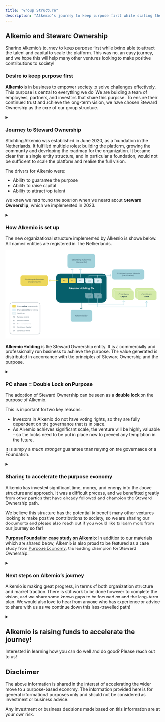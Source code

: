 ```yaml
---
title: "Group Structure"
description: "Alkemio’s journey to keep purpose first while scaling the platform."
---
```


## Alkemio and Steward Ownership

Sharing Alkemio’s journey to keep purpose first while being able to attract the talent and capital to scale the platform. This was not an easy journey, and we hope this will help many other ventures looking to make positive contributions to society!

### Desire to keep purpose first

**Alkemio** is in business to empower society to solve challenges effectively. This purpose is central to everything we do. We are building a team of employees, partners, and investors that share this purpose. To ensure their continued trust and achieve the long-term vision, we have chosen Steward Ownership as the core of our group structure.

<details>
<summary data-open="Close" data-close="Read more..."></summary>

Alkemio offers a broad and very ambitious vision, shared by a growing community of partners. The Alkemio platform is achieving traction and we are seeing a clear need in the market. However, the journey so far is just the start. It is critical that we live up to the expectations of early adopters of the platform, with significant usage and impact on society.

Achieving this requires expanding the resources available. In particular:
- Capital for investing in the further development and scaling of the platform
- Top talent to execute the vision

And doing it in the right way, aligned with the purpose.

</details>

### Journey to Steward Ownership

Stichting Alkemio was established in June 2020, as a foundation in the Netherlands. It fulfilled multiple roles: building the platform, growing the community and developing the roadmap for the organization. It became clear that a single entity structure, and in particular a foundation, would not be sufficient to scale the platform and realise the full vision.

The drivers for Alkemio were:
- Ability to guarantee the purpose
- Ability to raise capital
- Ability to attract top talent

We knew we had found the solution when we heard about **Steward Ownership**, which we implemented in 2023.

<details>
<summary data-open="Close" data-close="Read more..."></summary>

Steward Ownership is a legal structure for companies that places purpose first and where profit serves the purpose. It is around for many years with long-term successful companies such as Bosch and Zeiss, and is now growing in popularity including with Patagonia. It provides a way to raise capital and attract top talent while ensuring the purpose remains to benefit society.

Core features of Steward Ownership, as implemented by Alkemio, include:
- **Leadership**: "Stewards" guide the venture and are chosen based on capability and alignment with the purpose
- **Independent guarantee**: Providing an independent party with blocking rights, to ensure purpose remains central. Approval is required for changing ownership, changing the group structure, modifying the purpose, extracting value not in line with the purpose, excessive remuneration of staff, etc. Full details can be seen in the Alkemio Holding B.V. SHA linked to below.
- **Capped economic returns without control**: Providing economic returns to both investors and talent, without offering voting control, while also ensuring that ultimately the value generated goes towards the purpose of Alkemio to benefit society.

</details>

### How Alkemio is set up

The new organizational structure implemented by Alkemio is shown below. All named entities are registered in The Netherlands.

![Alkemio Group Structure](./images/alkemio-group-structure.svg)

**Alkemio Holding** is the Steward Ownership entity. It is a commercially and professionally run business to achieve the purpose. The value generated is distributed in accordance with the principles of Steward Ownership and the purpose.

<details>
<summary data-open="Close" data-close="Read more..."></summary>

The key entities in this diagram and their roles are:
- **Alkemio Holding BV**: the central entity, bringing together all the stakeholders. It is a holding company, raising capital, receiving and distributing profits, holding assets (IP), etc.
- **Stichting Alkemio**: the original entity, whose role evolves to being the "steward" for Alkemio Holding. The board of Stichting Alkemio are in effect the stewards.
- **Stichting de Prioriteit**: an independent foundation whose purpose is to hold "golden shares" in steward ownership ventures. It is obliged to act according to the principle of steward ownership.
- **Alkemio BV**: the operating entity that actually provides the Alkemio services to the market. It is 100% owned by Alkemio Holding. Over time there could potentially be multiple operating companies depending on the needs of the business, for example in multiple countries or for separate business lines.
- **STAK Participanten Alkemio**: manages the conversion of certain classes of Alkemio Holding shares to certificates (so economic rights), and facilitates the transfer of certificates without involving a notary.

#### Alkemio Holding BV share structure

| Share class         | Abbreviation | Purpose                                         | Control | Economic | Held by                    |
|---------------------|--------------|-------------------------------------------------|---------|----------|----------------------------|
| Steward Control     | SC           | Primary voting control                          | Y       | N        | Stichting Alkemio           |
| Purpose Control     | PC           | Independent guarantee on the purpose            | Y       | N        | Stichting de Prioriteit     |
| Contributor Capital | CC           | Economic participation for contributors of capital. Capped. | N | Y | STAK Participanten Alkemio |
| Contributor Time    | CT           | Economic participation for contributors of time. Capped. | N | Y | STAK Participanten Alkemio |
| Steward Economic    | SE           | Economic value to be allocated in line with the purpose. Not capped. | N | Y | Stichting Alkemio |

</details>

### PC share = Double Lock on Purpose

The adoption of Steward Ownership can be seen as a **double lock** on the purpose of Alkemio.

This is important for two key reasons:
- Investors in Alkemio do not have voting rights, so they are fully dependent on the governance that is in place.
- As Alkemio achieves significant scale, the venture will be highly valuable - so the locks need to be put in place now to prevent any temptation in the future.

It is simply a *much stronger* guarantee than relying on the governance of a Foundation.

<details>
<summary data-open="Close" data-close="Read more..."></summary>

The Purpose Control (PC) share is held by Stichting de Prioriteit. This entity, established also in The Netherlands, has the purpose to act as an independent party to guarantee principles of steward ownership are followed in such ventures.

For all stakeholders of Alkemio, this double lock is important:
- investors/contributors who have an economic interest but no voting rights
- partners that wish to support the vision
- customers that want to have confidence in the long-term roadmap for the platform

</details>

### Sharing to accelerate the purpose economy

Alkemio has invested significant time, money, and energy into the above structure and approach. It was a difficult process, and we benefitted greatly from other parties that have already followed and champion the Steward Ownership path.

We believe this structure has the potential to benefit many other ventures looking to make positive contributions to society, so we are sharing our documents and please also reach out if you would like to learn more from our journey so far!

**[Purpose Foundation case study on Alkemio](./documents/purpose-alkemio-casestudyen-31032024.pdf)**: In addition to our materials which are shared below, Alkemio is also proud to be featured as a case study from [Purpose Economy](https://purpose-economy.org/en/), the leading champion for Steward Ownership.

<details>
<summary data-open="Close" data-close="Read more..."></summary>

Our observation is that it is simply too much work to put purpose before profit. The analogy we have used is that for classic VC startups there is a 10 lane highway with service stations, many parties that are familiar with that journey type and can help, many fellow travellers, and at least in the earlier stages much faster travel. For purpose ventures it is currently a small side path with determined travellers, but one that is thankfully getting much better known. However, there is much to be done.

Alkemio would be delighted and honored if other parties would be able to learn from this setup, and potentially leverage it for their ventures.

**Special mentions to the following external parties that have helped Alkemio on our journey so far:**
- Gijsbert Koren, WeAreStewards, for guidance on our path
- Maurits Bos, Ben Valor, for legal advice and feedback for a robust framework
- Jennifer Benson, Stichting de Prioriteit, for validating our implementation
- Inge van Pelt, Juli Notaris, for implementing the legal setup
- Purpose Foundation, for promoting and inspiring the whole topic Steward Ownership!

#### Key documents

- **[Stichting Alkemio Articles of Association (AoA)](./documents/stichting_alkemio_statuten_2021_12.pdf)** (Dutch)
- **[Alkemio Holding Articles of Association (AoA)](./documents/alkemio_holding_statuten.pdf)** (Dutch)
- **[Alkemio Holding Issuance of share PC + shares CC](./documents/alkemio_holding_uitgifte_aandelen_pc_cc.pdf)** (Dutch)
- **[Alkemio Holding Shareholders Agreement (SHA)](./documents/alkemio_holding_shareholders_agreement_v1.1.pdf)** (English)
- **[STAK Participanten Alkemio Articles of Association (AoA)](./documents/stak_participanten_alkemio_akte_oprichting.pdf)** (Dutch)
- **[STAK Participanten Alkemio Conditions](./documents/stak_participanten_alkemio_administratievoorwaarden.pdf)** (Dutch)

The key document is probably the Alkemio Holding SHA, which together with the Alkemio Holding AoA ensures that that purpose remains central.

Please feel free to reach out if you would like to discuss / learn from our journey so far!

</details>

### Next steps on Alkemio’s journey

Alkemio is making great progress, in terms of both organization structure and market traction. There is still work to be done however to complete the vision, and we share some known gaps to be focused on and the long-term plan. We would also love to hear from anyone who has experience or advice to share with us as we continue down this less-travelled path!

<details>
<summary data-open="Close" data-close="Read more..."></summary>

#### Roadmap near term

The status as of Q4 2023 is that the above group structure is in place, and the shares of Alkemio Holding have been issued with the exception of shares CT. In addition, the operations have been transferred from Stichting Alkemio to Alkemio BV.

This is a critical milestone as it allows Alkemio to raise the funding required to scale.

However, there is still work to be done:
- **Stichting Alkemio governance**: The board members of Stichting Alkemio are the stewards of Alkemio Holding BV, which currently are Neil Smyth and Rene Honig. There is a Board of Advisors, in place since 2020, providing guidance to the board of Stichting Alkemio. The next phase on the organizational structure journey needs to ensure that (a) additional stewards are appointed, (b) a supervisory board is put in place, and (c) the Board of Advisors is expanded. Provisions are already in place in the Articles of Association of Stichting Alkemio for both the additional stewards and the creation of a supervisory board.
- **Staff proposition**: This covers both the scheme for the allocation of CT certificates for staff, as well as greater representation of staff in the wider organizational structure. It is also about putting in place an internationally applicable proposition so that top talent can contribute from anywhere in the world.
- **Dependence on key players**: There is too strong a dependence on key individuals (Neil Smyth and Rene Honig) in the above structure. This is not desirable for the long term health of the venture, and it also results in some overlap of control/economic interest.

All of the above points are on the organizational roadmap and will be addressed. It is important to recognise that Alkemio is still relatively early in its journey and there is only a limited amount of capacity available to develop the organization, build the platform and grow the community. Alkemio is well underway and has achieved a lot, but it is not a given that the venture will succeed - and as such the priority has been to get a scalable and long term structure in place. This is driven by the near term priority to be in a position to raise funds to accelerate the journey and secure Alkemio’s future.

#### Roadmap longer term

In the longer term, the expectation is that there will be significant profits generated in excess of what is needed to scale the platform and be shared with investors and staff. This is a result of the capping of economic returns for the holders of certificates for shares CT/CC combined with the potential for Alkemio, as a SaaS platform, to be a highly profitable business as it achieves scale.

These excess profits will be for the benefit of the holder of the SE share (currently Stichting Alkemio), to be allocated in line with the purpose of Stichting Alkemio i.e. *“enable society to collaborate effectively on hard challenges, together!”* As the platform matures and generates profits for distribution, it is important that the SE share moves to be held by a different entity - to avoid overlap of economic rights and voting control.

</details>

## Alkemio is raising funds to accelerate the journey!

Interested in learning how you can do well and do good? Please reach out to us!

## Disclaimer

The above information is shared in the interest of accelerating the wider move to a purpose-based economy. The information provided here is for general informational purposes only and should not be considered as investment or business advice.

Any investment or business decisions made based on this information are at your own risk.
